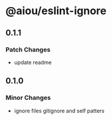 # @aiou/eslint-ignore

## 0.1.1

### Patch Changes

- update readme

## 0.1.0

### Minor Changes

- ignore files gitignore and self patters
